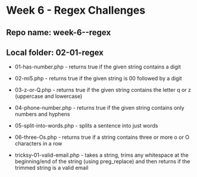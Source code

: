 # Week 6 - Regex Challenges
## Repo name: week-6--regex
## Local folder: 02-01-regex

- 01-has-number.php - returns true if the given string contains a digit
- 02-mi5.php - returns true if the given string is 00 followed by a digit
- 03-z-or-Q.php - returns true if the given string contains the letter q or z (uppercase and lowercase)
- 04-phone-number.php - returns true if the given string contains only numbers and hyphens
- 05-split-into-words.php - splits a sentence into just words
- 06-three-Os.php - returns true if a string contains three or more o or O characters in a row

- tricksy-01-valid-email.php - takes a string, trims any whitespace at the beginning/end of the string (using preg_replace) and then returns if the trimmed string is a valid email
